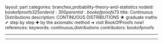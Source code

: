 layout: part
categories: branches,probability-theory-and-statistics
nodeid: bookofproofs$325
orderid: 300
parentid: bookofproofs$73
title: Continuous Distributions
description: CONTINUOUS DISTRIBUTIONS &#9733; graduate maths &#10004; step by step &#10010; by the axiomatic method &#10140; visit BookOfProofs now!
references: 
keywords: continuous,distributions
contributors: bookofproofs

---


---



